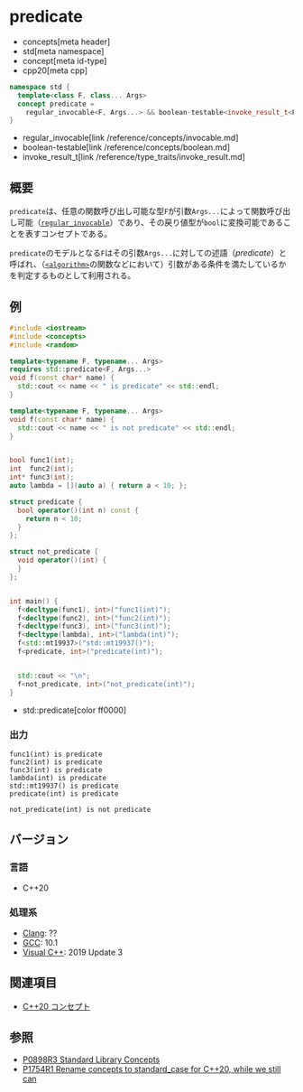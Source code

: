 # predicate
* concepts[meta header]
* std[meta namespace]
* concept[meta id-type]
* cpp20[meta cpp]

```cpp
namespace std {
  template<class F, class... Args>
  concept predicate =
    regular_invocable<F, Args...> && boolean-testable<invoke_result_t<F, Args...>>;
}
```
* regular_invocable[link /reference/concepts/invocable.md]
* boolean-testable[link /reference/concepts/boolean.md]
* invoke_result_t[link /reference/type_traits/invoke_result.md]

## 概要

`predicate`は、任意の関数呼び出し可能な型`F`が引数`Args...`によって関数呼び出し可能（[`regular_invocable`](/reference/concepts/invocable.md)）であり、その戻り値型が`bool`に変換可能であることを表すコンセプトである。

`predicate`のモデルとなる`F`はその引数`Args...`に対しての述語（*predicate*）と呼ばれ、（[`<algorithm>`](/reference/algorithm.md)の関数などにおいて）引数がある条件を満たしているかを判定するものとして利用される。

## 例
```cpp example
#include <iostream>
#include <concepts>
#include <random>

template<typename F, typename... Args>
requires std::predicate<F, Args...>
void f(const char* name) {
  std::cout << name << " is predicate" << std::endl;
}

template<typename F, typename... Args>
void f(const char* name) {
  std::cout << name << " is not predicate" << std::endl;
}


bool func1(int);
int  func2(int);
int* func3(int);
auto lambda = [](auto a) { return a < 10; };

struct predicate {
  bool operator()(int n) const {
    return n < 10;
  }
};

struct not_predicate {
  void operator()(int) {
  }
};


int main() {
  f<decltype(func1), int>("func1(int)");
  f<decltype(func2), int>("func2(int)");
  f<decltype(func3), int>("func3(int)");
  f<decltype(lambda), int>("lambda(int)");
  f<std::mt19937>("std::mt19937()");
  f<predicate, int>("predicate(int)");


  std::cout << "\n";
  f<not_predicate, int>("not_predicate(int)");
}
```
* std::predicate[color ff0000]

### 出力
```
func1(int) is predicate
func2(int) is predicate
func3(int) is predicate
lambda(int) is predicate
std::mt19937() is predicate
predicate(int) is predicate

not_predicate(int) is not predicate
```

## バージョン
### 言語
- C++20

### 処理系
- [Clang](/implementation.md#clang): ??
- [GCC](/implementation.md#gcc): 10.1
- [Visual C++](/implementation.md#visual_cpp): 2019 Update 3

## 関連項目

- [C++20 コンセプト](/lang/cpp20/concepts.md)

## 参照

- [P0898R3 Standard Library Concepts](http://www.open-std.org/jtc1/sc22/wg21/docs/papers/2018/p0898r3.pdf)
- [P1754R1 Rename concepts to standard_case for C++20, while we still can](http://www.open-std.org/jtc1/sc22/wg21/docs/papers/2019/p1754r1.pdf)
